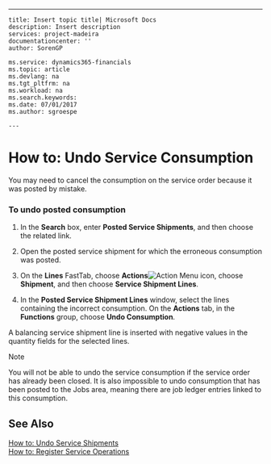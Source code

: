 ---
    title: Insert topic title| Microsoft Docs
    description: Insert description
    services: project-madeira
    documentationcenter: ''
    author: SorenGP

    ms.service: dynamics365-financials
    ms.topic: article
    ms.devlang: na
    ms.tgt_pltfrm: na
    ms.workload: na
    ms.search.keywords:
    ms.date: 07/01/2017
    ms.author: sgroespe

    ---
# How to: Undo Service Consumption
You may need to cancel the consumption on the service order because it was posted by mistake.  
  
### To undo posted consumption  
  
1.  In the **Search** box, enter **Posted Service Shipments**, and then choose the related link.  
  
2.  Open the posted service shipment for which the erroneous consumption was posted.  
  
3.  On the **Lines** FastTab, choose **Actions**![Action Menu icon](../FullExperience/media/actionmenuicon.png "actionMenuIcon"), choose **Shipment**, and then choose **Service Shipment Lines**.  
  
4.  In the **Posted Service Shipment Lines** window, select the lines containing the incorrect consumption. On the **Actions** tab, in the **Functions** group, choose **Undo Consumption**.  
  
 A balancing service shipment line is inserted with negative values in the quantity fields for the selected lines.  
  
> [!NOTE]  
>  You will not be able to undo the service consumption if the service order has already been closed. It is also impossible to undo consumption that has been posted to the Jobs area, meaning there are job ledger entries linked to this consumption.  
  
## See Also  
 [How to: Undo Service Shipments](../FullExperience/how-to-undo-service-shipments.md)   
 [How to: Register Service Operations](../FullExperience/how-to-register-service-operations.md)